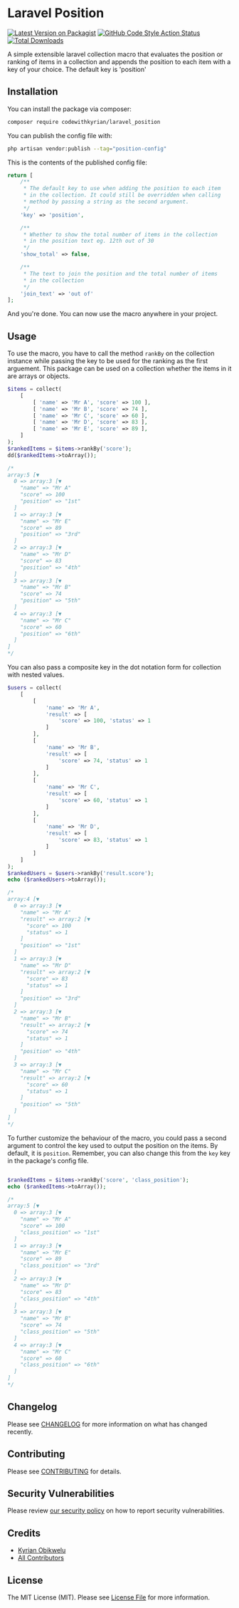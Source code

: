 # Laravel Position

[![Latest Version on Packagist](https://img.shields.io/packagist/v/codewithkyrian/laravel_position.svg?style=flat-square)](https://packagist.org/packages/codewithkyrian/laravel_position)
[![GitHub Code Style Action Status](https://img.shields.io/github/workflow/status/codewithkyrian/laravel-position/Check%20&%20fix%20styling?label=code%20style)](https://github.com/codewithkyrian/laravel-position/actions?query=workflow%3A"Check+%26+fix+styling"+branch%3Amain)
[![Total Downloads](https://img.shields.io/packagist/dt/codewithkyrian/laravel_position.svg?style=flat-square)](https://packagist.org/packages/codewithkyrian/laravel_position)

A simple extensible laravel collection macro that evaluates the position or ranking of items in a collection and appends the position to each item with a key of your choice. The default key is 'position'

## Installation

You can install the package via composer:

```bash
composer require codewithkyrian/laravel_position
```

You can publish the config file with:

```bash
php artisan vendor:publish --tag="position-config"
```

This is the contents of the published config file:

```php
return [
    /**
     * The default key to use when adding the position to each item
     * in the collection. It could still be overridden when calling
     * method by passing a string as the second argument.
     */
    'key' => 'position',

    /**
     * Whether to show the total number of items in the collection
     * in the position text eg. 12th out of 30
     */
    'show_total' => false,

    /**
     * The text to join the position and the total number of items
     * in the collection
     */
    'join_text' => 'out of'
];
```

And you're done. You can now use the macro anywhere in your project.

## Usage

To use the macro, you have to call the method `rankBy` on the collection instance while passing the key to be used for the ranking as the first arguement. This package can be used on a collection whether the items in it are arrays or objects. 

```php
$items = collect(
    [
        [ 'name' => 'Mr A', 'score' => 100 ],
        [ 'name' => 'Mr B', 'score' => 74 ],
        [ 'name' => 'Mr C', 'score' => 60 ],
        [ 'name' => 'Mr D', 'score' => 83 ],
        [ 'name' => 'Mr E', 'score' => 89 ],
    ]
);
$rankedItems = $items->rankBy('score');
dd($rankedItems->toArray());

/*
array:5 [▼
  0 => array:3 [▼
    "name" => "Mr A"
    "score" => 100
    "position" => "1st"
  ]
  1 => array:3 [▼
    "name" => "Mr E"
    "score" => 89
    "position" => "3rd"
  ]
  2 => array:3 [▼
    "name" => "Mr D"
    "score" => 83
    "position" => "4th"
  ]
  3 => array:3 [▼
    "name" => "Mr B"
    "score" => 74
    "position" => "5th"
  ]
  4 => array:3 [▼
    "name" => "Mr C"
    "score" => 60
    "position" => "6th"
  ]
]
*/
```

You can also pass a composite key in the dot notation form for collection with nested values.

```php
$users = collect(
    [
        [ 
            'name' => 'Mr A', 
            'result' => [
                'score' => 100, 'status' => 1
            ]
        ],
        [ 
            'name' => 'Mr B', 
            'result' => [
                'score' => 74, 'status' => 1
            ]
        ],
        [ 
            'name' => 'Mr C', 
            'result' => [
                'score' => 60, 'status' => 1
            ]
        ],
        [ 
            'name' => 'Mr D', 
            'result' => [
                'score' => 83, 'status' => 1
            ]
        ]
    ]
);
$rankedUsers = $users->rankBy('result.score');
echo ($rankedUsers->toArray());

/*
array:4 [▼
  0 => array:3 [▼
    "name" => "Mr A"
    "result" => array:2 [▼
      "score" => 100
      "status" => 1
    ]
    "position" => "1st"
  ]
  1 => array:3 [▼
    "name" => "Mr D"
    "result" => array:2 [▼
      "score" => 83
      "status" => 1
    ]
    "position" => "3rd"
  ]
  2 => array:3 [▼
    "name" => "Mr B"
    "result" => array:2 [▼
      "score" => 74
      "status" => 1
    ]
    "position" => "4th"
  ]
  3 => array:3 [▼
    "name" => "Mr C"
    "result" => array:2 [▼
      "score" => 60
      "status" => 1
    ]
    "position" => "5th"
  ]
]
*/
```

To further customize the behaviour of the macro, you could pass a second argument to control the key used to output the position on the items. By default, it is `position`. Remember, you can also change this from the `key` key in the package's config file. 

```php

$rankedItems = $items->rankBy('score', 'class_position');
echo ($rankedItems->toArray());

/*
array:5 [▼
  0 => array:3 [▼
    "name" => "Mr A"
    "score" => 100
    "class_position" => "1st"
  ]
  1 => array:3 [▼
    "name" => "Mr E"
    "score" => 89
    "class_position" => "3rd"
  ]
  2 => array:3 [▼
    "name" => "Mr D"
    "score" => 83
    "class_position" => "4th"
  ]
  3 => array:3 [▼
    "name" => "Mr B"
    "score" => 74
    "class_position" => "5th"
  ]
  4 => array:3 [▼
    "name" => "Mr C"
    "score" => 60
    "class_position" => "6th"
  ]
]
*/

```


## Changelog

Please see [CHANGELOG](CHANGELOG.md) for more information on what has changed recently.

## Contributing

Please see [CONTRIBUTING](.github/CONTRIBUTING.md) for details.

## Security Vulnerabilities

Please review [our security policy](../../security/policy) on how to report security vulnerabilities.

## Credits

-   [Kyrian Obikwelu](https://github.com/CodeWithKyrian)
-   [All Contributors](../../contributors)

## License

The MIT License (MIT). Please see [License File](LICENSE.md) for more information.

